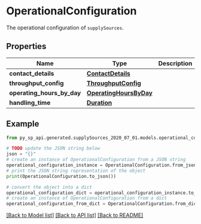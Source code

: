 # OperationalConfiguration

The operational configuration of `supplySources`.

## Properties

Name | Type | Description | Notes
------------ | ------------- | ------------- | -------------
**contact_details** | [**ContactDetails**](ContactDetails.md) |  | [optional] 
**throughput_config** | [**ThroughputConfig**](ThroughputConfig.md) |  | [optional] 
**operating_hours_by_day** | [**OperatingHoursByDay**](OperatingHoursByDay.md) |  | [optional] 
**handling_time** | [**Duration**](Duration.md) |  | [optional] 

## Example

```python
from py_sp_api.generated.supplySources_2020_07_01.models.operational_configuration import OperationalConfiguration

# TODO update the JSON string below
json = "{}"
# create an instance of OperationalConfiguration from a JSON string
operational_configuration_instance = OperationalConfiguration.from_json(json)
# print the JSON string representation of the object
print(OperationalConfiguration.to_json())

# convert the object into a dict
operational_configuration_dict = operational_configuration_instance.to_dict()
# create an instance of OperationalConfiguration from a dict
operational_configuration_from_dict = OperationalConfiguration.from_dict(operational_configuration_dict)
```
[[Back to Model list]](../README.md#documentation-for-models) [[Back to API list]](../README.md#documentation-for-api-endpoints) [[Back to README]](../README.md)


